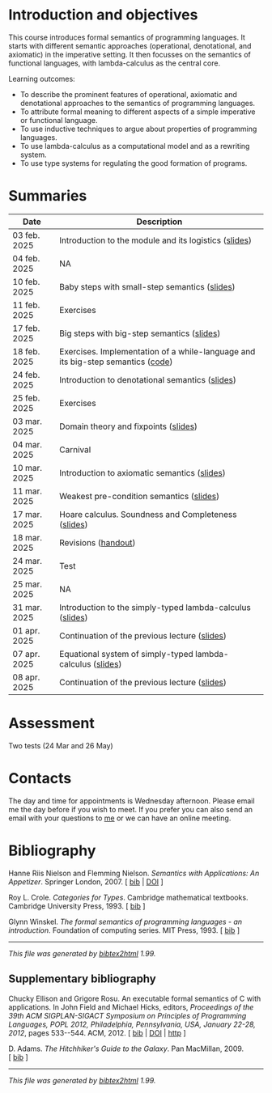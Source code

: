 # Introduction and objectives
This course introduces formal semantics of programming languages. It starts
with different semantic approaches (operational, denotational, and axiomatic)
in the imperative setting. It then focusses on the semantics of functional
languages, with lambda-calculus as the central core.

Learning outcomes:
+ To describe the prominent features of operational, axiomatic and denotational
  approaches to the semantics of programming languages.
+ To attribute formal meaning to different aspects of a simple imperative or functional language.
+ To use inductive techniques to argue about properties of programming languages.
+ To use lambda-calculus as a computational model and as a rewriting system.
+ To use type systems for regulating the good formation of programs.

# Summaries

  | Date         | Description |
  | ----------   |------------ |
  | 03 feb. 2025 | Introduction to the module and its logistics ([slides](./intro.pdf)) |
  | 04 feb. 2025 | NA |
  | 10 feb. 2025 | Baby steps with small-step semantics ([slides](./small_step/small_step.pdf)) |
  | 11 feb. 2025 | Exercises |
  | 17 feb. 2025 | Big steps with big-step semantics ([slides](./big_step/big_step.pdf)) |
  | 18 feb. 2025 | Exercises. Implementation of a while-language and its big-step semantics ([code](./big_step/MyLang.hs)) |
  | 24 feb. 2025 | Introduction to denotational semantics ([slides](./denotational/denotational.pdf)) |
  | 25 feb. 2025 | Exercises |
  | 03 mar. 2025 | Domain theory and fixpoints ([slides](./denotational/denotational.pdf)) |
  | 04 mar. 2025 | Carnival |
  | 10 mar. 2025 | Introduction to axiomatic semantics ([slides](./axiomatic/axiomatic.pdf)) |
  | 11 mar. 2025 | Weakest pre-condition semantics ([slides](./axiomatic/axiomatic.pdf)) |
  | 17 mar. 2025 | Hoare calculus. Soundness and Completeness ([slides](./axiomatic/axiomatic.pdf)) |
  | 18 mar. 2025 | Revisions ([handout](./exercises/exercises.pdf)) |
  | 24 mar. 2025 | Test  |
  | 25 mar. 2025 | NA  |
  | 31 mar. 2025 | Introduction to the simply-typed lambda-calculus ([slides](./lambda_calc/lambdaCalc.pdf))  |
  | 01 apr. 2025 | Continuation of the previous lecture ([slides](./lambda_calc/lambdaCalc.pdf)) |
  | 07 apr. 2025 | Equational system of simply-typed lambda-calculus ([slides](./lambda_calc/lambdaCalc.pdf)) |
  | 08 apr. 2025 | Continuation of the previous lecture ([slides](./lambda_calc/lambdaCalc.pdf)) |


# Assessment

Two tests (24 Mar and 26 May)
 
# Contacts

The day and time for appointments is Wednesday afternoon. Please email me the
day before if you wish to meet. If you prefer you can also send an email with
your questions to [me](mailto:nevrenato@di.uminho.pt) or we can have an online
meeting.

# Bibliography

<p><a name="nielson07"></a>

Hanne&nbsp;Riis Nielson and Flemming Nielson.
 <em>Semantics with Applications: An Appetizer</em>.
 Springer London, 2007.
[&nbsp;<a href="main_bib.html#nielson07">bib</a>&nbsp;| 
<a href="https://doi.org/10.1007/978-1-84628-692-6">DOI</a>&nbsp;]

</p>

<p><a name="crole03"></a>

Roy&nbsp;L. Crole.
 <em>Categories for Types</em>.
 Cambridge mathematical textbooks. Cambridge University Press, 1993.
[&nbsp;<a href="main_bib.html#crole03">bib</a>&nbsp;]

</p>

<p><a name="winskel93"></a>

Glynn Winskel.
 <em>The formal semantics of programming languages - an
  introduction</em>.
 Foundation of computing series. MIT Press, 1993.
[&nbsp;<a href="main_bib.html#winskel93">bib</a>&nbsp;]

</p><hr><p><em>This file was generated by
<a href="http://www.lri.fr/~filliatr/bibtex2html/">bibtex2html</a> 1.99.</em></p>

## Supplementary bibliography

<p><a name="rosu12"></a>

Chucky Ellison and Grigore Rosu.
 An executable formal semantics of C with applications.
 In John Field and Michael Hicks, editors, <em>Proceedings of the
  39th ACM SIGPLAN-SIGACT Symposium on Principles of Programming Languages,
  POPL 2012, Philadelphia, Pennsylvania, USA, January 22-28, 2012</em>, pages
  533--544. ACM, 2012.
[&nbsp;<a href="suppl_bib.html#rosu12">bib</a>&nbsp;| 
<a href="http://dx.doi.org/10.1145/2103656.2103719">DOI</a>&nbsp;| 
<a href="https://doi.org/10.1145/2103656.2103719">http</a>&nbsp;]

</p>

<p><a name="adams95"></a>

D.&nbsp;Adams.
 <em>The Hitchhiker's Guide to the Galaxy</em>.
 Pan MacMillan, 2009.
[&nbsp;<a href="suppl_bib.html#adams95">bib</a>&nbsp;]

</p><hr><p><em>This file was generated by
<a href="http://www.lri.fr/~filliatr/bibtex2html/">bibtex2html</a> 1.99.</em></p>
